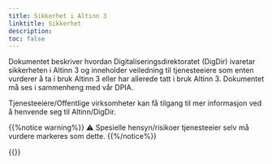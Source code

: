 ```yaml
---
title: Sikkerhet i Altinn 3
linktitle: Sikkerhet
description: 
toc: false
---
```


Dokumentet beskriver hvordan Digitaliseringsdirektoratet (DigDir) ivaretar sikkerheten i Altinn 3 og inneholder
veiledning til tjenesteeiere som enten vurderer å ta i bruk Altinn 3 eller har allerede tatt i bruk Altinn 3.
Dokumentet må ses i sammenheng med vår DPIA.

Tjenesteeiere/Offentlige virksomheter kan få tilgang til mer informasjon ved å henvende seg til Altinn/DigDir.

{{%notice warning%}}
⚠ Spesielle hensyn/risikoer tjenesteeier selv må vurdere markeres som dette.
{{%/notice%}}


{{<children />}}